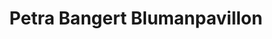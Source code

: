 ---
title: "Petra Bangert Blumanpavillon"
url: /ludwigshafen-am-rhein/petra-bangert-blumanpavillon/
shop: Blumen
---